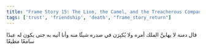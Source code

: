 ```yaml
---
title: "Frame Story 15: The Lion, the Camel, and the Treacherous Companions - Return"
tags: ['trust', 'friendship', 'death', "frame_story_return"]
---
```


 قال دمنة لا يهابنَّ الملك أمره ولا يُكبِرَن في صدره شيئًا منه وأنا آتيه به حتى يكون له عبدًا سامعًا مطيعًا
